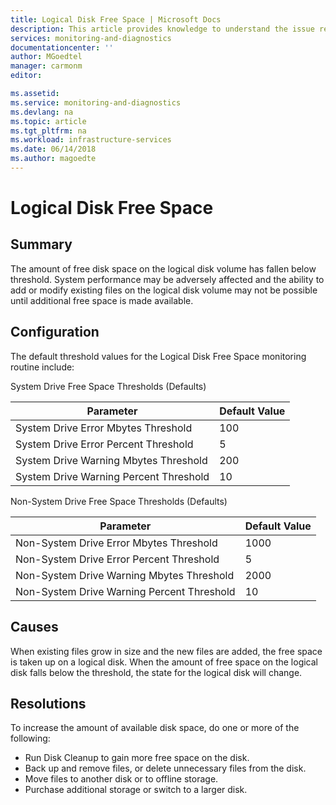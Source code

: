 ```yaml
---
title: Logical Disk Free Space | Microsoft Docs
description: This article provides knowledge to understand the issue reported, what are the possible causes, and how to resolve the health issue identified by Azure Monitor VM Health.
services: monitoring-and-diagnostics
documentationcenter: ''
author: MGoedtel
manager: carmonm
editor: 

ms.assetid: 
ms.service: monitoring-and-diagnostics
ms.devlang: na
ms.topic: article
ms.tgt_pltfrm: na
ms.workload: infrastructure-services
ms.date: 06/14/2018
ms.author: magoedte
---
```


# Logical Disk Free Space

## Summary

The amount of free disk space on the logical disk volume has fallen below threshold. System performance may be adversely affected and the ability to add or modify existing files on the logical disk volume may not be possible until additional free space is made available.

## Configuration

The default threshold values for the Logical Disk Free Space monitoring routine include:

System Drive Free Space Thresholds (Defaults)

|Parameter |Default Value | 
|----------|--------------| 
|System Drive Error Mbytes Threshold |100 | 
|System Drive Error Percent Threshold |5 | 
|System Drive Warning Mbytes Threshold |200 |  
|System Drive Warning Percent Threshold |10 | 

Non-System Drive Free Space Thresholds (Defaults) 

|Parameter |Default Value | 
|----------|--------------| 
|Non-System Drive Error Mbytes Threshold |1000 | 
|Non-System Drive Error Percent Threshold |5 | 
|Non-System Drive Warning Mbytes Threshold |2000 | 
|Non-System Drive Warning Percent Threshold |10 | 

## Causes

When existing files grow in size and the new files are added, the free space is taken up on a logical disk.  When the amount of free space on the logical disk falls below the threshold, the state for the logical disk will change.

## Resolutions

To increase the amount of available disk space, do one or more of the following:

- Run Disk Cleanup to gain more free space on the disk. 
- Back up and remove files, or delete unnecessary files from the disk. 
- Move files to another disk or to offline storage.
- Purchase additional storage or switch to a larger disk.